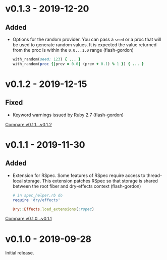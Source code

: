 # v0.1.3 - 2019-12-20

## Added

- Options for the random provider. You can pass a `seed` or a proc that will be used to generate random values. It is expected the value returned from the proc is within the `0.0...1.0` range (flash-gordon)
  ```ruby
  with_random(seed: 123) { ... }
  with_random(proc {|prev = 0.0| (prev + 0.1) % 1 }) { ... }
  ```

# v0.1.2 - 2019-12-15

## Fixed

- Keyword warnings issued by Ruby 2.7 (flash-gordon)

[Compare v0.1.1...v0.1.2](https://github.com/dry-rb/dry-effects/compare/v0.1.1...v0.1.2)

# v0.1.1 - 2019-11-30

## Added

- Extension for RSpec. Some features of RSpec require access to thread-local storage. This extension patches RSpec so that storage is shared between the root fiber and dry-effects context (flash-gordon)

  ```ruby
  # in spec_helper.rb do
  require 'dry/effects'

  Dry::Effects.load_extensions(:rspec)
  ```

[Compare v0.1.0...v0.1.1](https://github.com/dry-rb/dry-effects/compare/v0.1.0...v0.1.1)

# v0.1.0 - 2019-09-28

Initial release.
